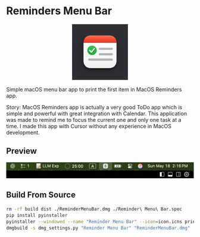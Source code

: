 # Reminders Menu Bar

<div align="center">
  <img src="./icon.png" alt="Reminders Menu Bar" width="150">
</div>

Simple macOS menu bar app to print the first item in MacOS Reminders app.

Story: MacOS Reminders app is actually a very good ToDo app which is simple and powerful with great integration with Calendar. This application was made to remind me to focus the current one and only one task at a time. I made this app with Cursor without any experience in MacOS development.

## Preview
<div align="center">
  <img src="./example.png" alt="Reminders Menu Bar Example">
</div>

## Build From Source

```bash
rm -rf build dist ./ReminderMenuBar.dmg ./Reminder\ Menu\ Bar.spec
pip install pyinstaller
pyinstaller --windowed --name "Reminder Menu Bar" --icon=icon.icns print_meunbar.py
dmgbuild -s dmg_settings.py "Reminder Menu Bar" "ReminderMenuBar.dmg"
```


